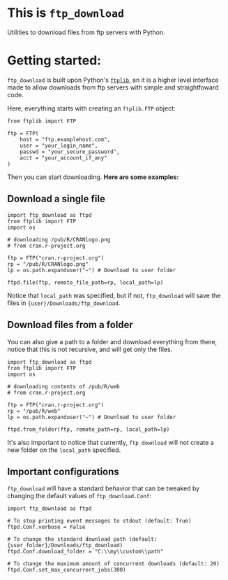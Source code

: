 # This is `ftp_download`

Utilities to download files from ftp servers with Python.

# Getting started:

`ftp_download` is built upon Python's [`ftplib`](https://docs.python.org/3/library/ftplib.html), an it is a higher level interface made to allow downloads from ftp servers with simple and straightfoward code. 

Here, everything starts with creating an `ftplib.FTP` object:

```
from ftplib import FTP

ftp = FTP(
    host = "ftp.examplehost.com",
    user = "your_login_name",
    passwd = "your_secure_password",
    acct = "your_account_if_any"
)
```

Then you can start downloading. **Here are some examples:**

## Download a single file

```
import ftp_download as ftpd
from ftplib import FTP
import os

# downloading /pub/R/CRANlogo.png 
# from cran.r-project.org

ftp = FTP("cran.r-project.org")
rp = "/pub/R/CRANlogo.png"
lp = os.path.expanduser("~") # Download to user folder

ftpd.file(ftp, remote_file_path=rp, local_path=lp)
```

Notice that `local_path` was specified, but if not, `ftp_download` will save the files in `{user}/Downloads/ftp_download`.

## Download files from a folder

You can also give a path to a folder and download everything from there, notice that this is not recursive, and will get only the files.

```
import ftp_download as ftpd
from ftplib import FTP
import os

# downloading contents of /pub/R/web
# from cran.r-project.org

ftp = FTP("cran.r-project.org")
rp = "/pub/R/web"
lp = os.path.expanduser("~") # Download to user folder

ftpd.from_folder(ftp, remote_path=rp, local_path=lp)
```

It's also important to notice that currently, `ftp_download` will not create a new folder on the `local_path` specified.

## Important configurations

`ftp_download` will have a standard behavior that can be tweaked by changing the default values of `ftp_download.Conf`:

```
import ftp_download as ftpd

# To stop printing event messages to stdout (default: True)
ftpd.Conf.verbose = False

# To change the standard download path (default: {user_folder}/Downloads/ftp_download)
ftpd.Conf.download_folder = "C:\\my\\custom\\path"

# To change the maximum amount of concurrent downloads (default: 20)
ftpd.Conf.set_max_concurrent_jobs(300)
```

